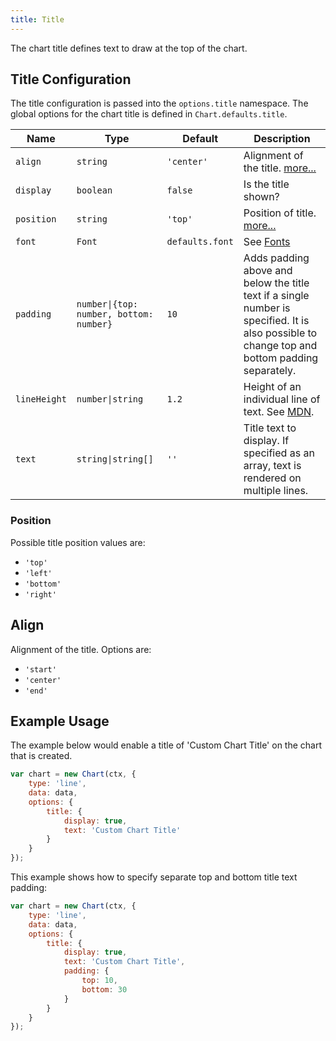 ```yaml
---
title: Title
---
```


The chart title defines text to draw at the top of the chart.

## Title Configuration

The title configuration is passed into the `options.title` namespace. The global options for the chart title is defined in `Chart.defaults.title`.

| Name | Type | Default | Description
| ---- | ---- | ------- | -----------
| `align` | `string` | `'center'` | Alignment of the title. [more...](#align)
| `display` | `boolean` | `false` | Is the title shown?
| `position` | `string` | `'top'` | Position of title. [more...](#position)
| `font` | `Font` | `defaults.font` | See [Fonts](fonts.md)
| `padding` | <code>number&#124;{top: number, bottom: number}</code> | `10` | Adds padding above and below the title text if a single number is specified. It is also possible to change top and bottom padding separately.
| `lineHeight` | <code>number&#124;string</code> | `1.2` | Height of an individual line of text. See [MDN](https://developer.mozilla.org/en-US/docs/Web/CSS/line-height).
| `text` | <code>string&#124;string[]</code> | `''` | Title text to display. If specified as an array, text is rendered on multiple lines.

### Position

Possible title position values are:

* `'top'`
* `'left'`
* `'bottom'`
* `'right'`

## Align

Alignment of the title. Options are:

* `'start'`
* `'center'`
* `'end'`

## Example Usage

The example below would enable a title of 'Custom Chart Title' on the chart that is created.

```javascript
var chart = new Chart(ctx, {
    type: 'line',
    data: data,
    options: {
        title: {
            display: true,
            text: 'Custom Chart Title'
        }
    }
});
```

This example shows how to specify separate top and bottom title text padding:

```javascript
var chart = new Chart(ctx, {
    type: 'line',
    data: data,
    options: {
        title: {
            display: true,
            text: 'Custom Chart Title',
            padding: {
                top: 10,
                bottom: 30
            }
        }
    }
});
```
